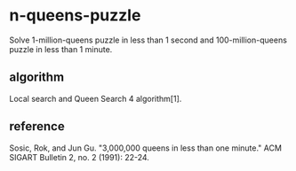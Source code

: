 # n-queens-puzzle
Solve 1-million-queens puzzle in less than 1 second and 100-million-queens puzzle in less than 1 minute.

## algorithm
Local search and Queen Search 4 algorithm[1].

## reference
Sosic, Rok, and Jun Gu. "3,000,000 queens in less than one minute." ACM SIGART Bulletin 2, no. 2 (1991): 22-24.
